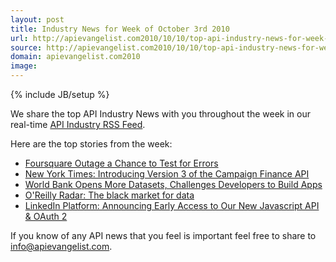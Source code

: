 ```yaml
---
layout: post
title: Industry News for Week of October 3rd 2010
url: http://apievangelist.com2010/10/10/top-api-industry-news-for-week-of-october-3rd-2010/
source: http://apievangelist.com2010/10/10/top-api-industry-news-for-week-of-october-3rd-2010/
domain: apievangelist.com2010
image: 
---
```

{% include JB/setup %}
We share the top API Industry News with you throughout the week in our real-time <a href="http://feeds.feedburner.com/api-marketViaKinInGoogleReader/">API Industry RSS Feed</a>.<p></p>
Here are the top stories from the week:
<ul class="mainlist">
	<li><a href="http://blog.programmableweb.com/2010/10/05/foursquare-outage-a-chance-to-test-for-errors/">Foursquare Outage a Chance to Test for Errors</a></li>
	<li><a href="http://open.blogs.nytimes.com/2010/10/06/introducing-version-3-of-the-campaign-finance-api/">New York Times: Introducing Version 3 of the Campaign Finance API</a></li>
	<li><a href="http://www.readwriteweb.com/archives/world_bank_opens_more_datasets_challenges_develope.php">World Bank Opens More Datasets, Challenges Developers to Build Apps</a></li>
	<li><a href="http://radar.oreilly.com/2010/10/the-black-market-for-data.html">O'Reilly Radar: The black market for data</a></li>
	<li><a href="http://blog.linkedin.com/2010/10/06/linkedin-oauth2/">LinkedIn Platform: Announcing Early Access to Our New Javascript API &amp; OAuth 2</a></li>
</ul>
If you know of any API news that you feel is important feel free to share to <a href="mailto:info@apievangelist.com">info@apievangelist.com</a>.

